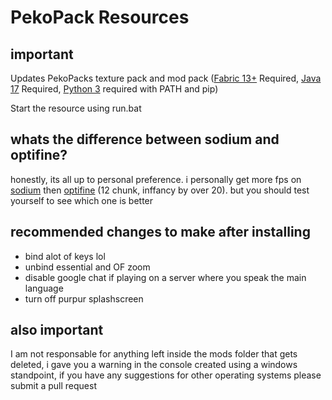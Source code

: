 # PekoPack Resources
## important
Updates PekoPacks texture pack and mod pack ([Fabric 13+](https://fabricmc.net/) Required, [Java 17](https://www.azul.com/downloads/) Required, [Python 3](https://www.python.org/downloads/) required with PATH and pip) 

Start the resource using run.bat

## whats the difference between sodium and optifine?
honestly, its all up to personal preference. i personally get more fps on [sodium](https://modrinth.com/mod/sodium) then [optifine](https://optifine.net/home) (12 chunk, inffancy by over 20). but you should test yourself to see which one is better

## recommended changes to make after installing
* bind alot of keys lol
* unbind essential and OF zoom
* disable google chat if playing on a server where you speak the main language
* turn off purpur splashscreen

## also important
I am not responsable for anything left inside the mods folder that gets deleted, i gave you a warning in the console
created using a windows standpoint, if you have any suggestions for other operating systems please submit a pull request
